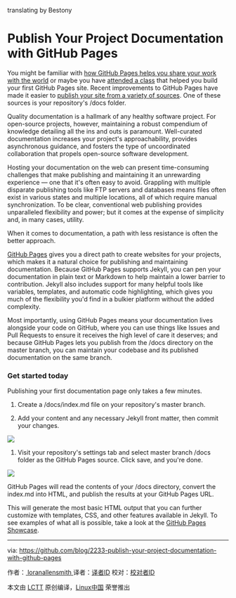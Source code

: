 translating by Bestony

Publish Your Project Documentation with GitHub Pages
=====

You might be familiar with [how GitHub Pages helps you share your work with the world][3] or maybe you have [attended a class][4] that helped you build your first GitHub Pages site. Recent improvements to GitHub Pages have made it easier to [publish your site from a variety of sources][5]. One of these sources is your repository's /docs folder.

Quality documentation is a hallmark of any healthy software project. For open-source projects, however, maintaining a robust compendium of knowledge detailing all the ins and outs is paramount. Well-curated documentation increases your project's approachability, provides asynchronous guidance, and fosters the type of uncoordinated collaboration that propels open-source software development.

Hosting your documentation on the web can present time-consuming challenges that make publishing and maintaining it an unrewarding experience — one that it's often easy to avoid. Grappling with multiple disparate publishing tools like FTP servers and databases means files often exist in various states and multiple locations, all of which require manual synchronization. To be clear, conventional web publishing provides unparalleled flexibility and power; but it comes at the expense of simplicity and, in many cases, utility.

When it comes to documentation, a path with less resistance is often the better approach.

[GitHub Pages][2] gives you a direct path to create websites for your projects, which makes it a natural choice for publishing and maintaining documentation. Because GitHub Pages supports Jekyll, you can pen your documentation in plain text or Markdown to help maintain a lower barrier to contribution. Jekyll also includes support for many helpful tools like variables, templates, and automatic code highlighting, which gives you much of the flexibility you'd find in a bulkier platform without the added complexity.

Most importantly, using GitHub Pages means your documentation lives alongside your code on GitHub, where you can use things like Issues and Pull Requests to ensure it receives the high level of care it deserves; and because GitHub Pages lets you publish from the /docs directory on the master branch, you can maintain your codebase and its published documentation on the same branch.

### Get started today

Publishing your first documentation page only takes a few minutes.

1. Create a /docs/index.md file on your repository's master branch.

2. Add your content and any necessary Jekyll front matter, then commit your changes.

![](https://cloud.githubusercontent.com/assets/3477155/17778793/47c5a586-6533-11e6-982c-ebd41ec6968c.gif)

1. Visit your repository's settings tab and select master branch /docs folder as the GitHub Pages source. Click save, and you're done.

![](https://cloud.githubusercontent.com/assets/3477155/17778792/47c2ecc4-6533-11e6-828a-91980daa7297.gif)

GitHub Pages will read the contents of your /docs directory, convert the index.md into HTML, and publish the results at your GitHub Pages URL.

This will generate the most basic HTML output that you can further customize with templates, CSS, and other features available in Jekyll. To see examples of what all is possible, take a look at the [GitHub Pages Showcase][1].

--------------------------------------------------------------------------------

via: https://github.com/blog/2233-publish-your-project-documentation-with-github-pages

作者：[ loranallensmith ][a]
译者：[译者ID](https://github.com/译者ID)
校对：[校对者ID](https://github.com/校对者ID)

本文由 [LCTT](https://github.com/LCTT/TranslateProject) 原创编译，[Linux中国](https://linux.cn/) 荣誉推出

[a]: https://github.com/loranallensmith
[1]: https://github.com/showcases/github-pages-examples
[2]: https://pages.github.com/
[3]: https://www.youtube.com/watch?v=2MsN8gpT6jY
[4]: https://www.youtube.com/watch?v=RaKX4A5EiQo
[5]: https://help.github.com/articles/configuring-a-publishing-source-for-github-pages/
